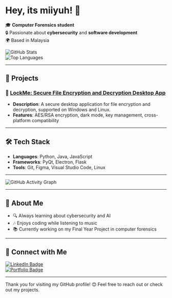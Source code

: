 # Hey, its miiyuh! 👋

🎓 **Computer Forensics student**  
🔒 Passionate about **cybersecurity** and **software development**  
🌍 Based in Malaysia  

![GitHub Stats](https://github-readme-stats.vercel.app/api?username=miiyuh&show_icons=true&theme=radical)  
![Top Languages](https://github-readme-stats.vercel.app/api/top-langs/?username=miiyuh&layout=compact&theme=radical)  

---

## 🚀 Projects

### 🔐 [LockMe: Secure File Encryption and Decryption Desktop App](https://github.com/miiyuh/lockme)
- **Description**: A secure desktop application for file encryption and decryption, supported on Windows and Linux.
- **Features**: AES/RSA encryption, dark mode, key management, cross-platform compatibility

---

## 🛠 Tech Stack
- **Languages**: Python, Java, JavaScript
- **Frameworks**: PyQt, Electron, Flask
- **Tools**: Git, Figma, Visual Studio Code, Linux

---

![GitHub Activity Graph](https://activity-graph.herokuapp.com/graph?username=miiyuh&theme=dracula)

---

## 🌱 About Me
- 🔍 Always learning about cybersecurity and AI
- 🎶 Enjoys coding while listening to music
- 📚 Currently working on my Final Year Project in computer forensics

---

## 🔗 Connect with Me

[![LinkedIn Badge](https://img.shields.io/badge/LinkedIn-blue?logo=linkedin&style=flat-square)](https://www.linkedin.com/in/miiyuh)  
[![Portfolio Badge](https://img.shields.io/badge/Portfolio-Website-green?style=flat-square)](https://miiyuh.com)

---

Thank you for visiting my GitHub profile! 😊 Feel free to reach out or check out my projects.
